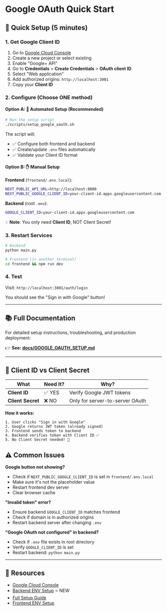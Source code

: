 # Google OAuth Quick Start

## 🚀 Quick Setup (5 minutes)

### 1. Get Google Client ID

1. Go to [Google Cloud Console](https://console.cloud.google.com/)
2. Create a new project or select existing
3. Enable "Google+ API"
4. Go to **Credentials** > **Create Credentials** > **OAuth client ID**
5. Select "Web application"
6. Add authorized origins: `http://localhost:3001`
7. Copy your **Client ID**

### 2. Configure (Choose ONE method)

#### Option A: 🤖 Automated Setup (Recommended)

```bash
# Run the setup script
./scripts/setup_google_oauth.sh
```

The script will:
- ✅ Configure both frontend and backend
- ✅ Create/update `.env` files automatically
- ✅ Validate your Client ID format

#### Option B: ✋ Manual Setup

**Frontend** (`frontend/.env.local`):
```bash
NEXT_PUBLIC_API_URL=http://localhost:8000
NEXT_PUBLIC_GOOGLE_CLIENT_ID=your-client-id.apps.googleusercontent.com
```

**Backend** (root `.env`):
```bash
GOOGLE_CLIENT_ID=your-client-id.apps.googleusercontent.com
```

💡 **Note**: You only need **Client ID**, NOT Client Secret!

### 3. Restart Services

```bash
# Backend
python main.py

# Frontend (in another terminal)
cd frontend && npm run dev
```

### 4. Test

Visit: `http://localhost:3001/auth/login`

You should see the "Sign in with Google" button!

---

## 📚 Full Documentation

For detailed setup instructions, troubleshooting, and production deployment:

👉 **See: [docs/GOOGLE_OAUTH_SETUP.md](docs/GOOGLE_OAUTH_SETUP.md)**

---

## 🔑 Client ID vs Client Secret

| What | Need It? | Why? |
|------|----------|------|
| **Client ID** | ✅ YES | Verify Google JWT tokens |
| **Client Secret** | ❌ NO | Only for server-to-server OAuth |

**How it works:**
```
1. User clicks "Sign in with Google"
2. Google returns JWT token (already signed)
3. Frontend sends token to backend
4. Backend verifies token with Client ID ✅
5. No Client Secret needed! 🎉
```

## ⚠️ Common Issues

**Google button not showing?**
- Check if `NEXT_PUBLIC_GOOGLE_CLIENT_ID` is set in `frontend/.env.local`
- Make sure it's not the placeholder value
- Restart frontend dev server
- Clear browser cache

**"Invalid token" error?**
- Ensure backend `GOOGLE_CLIENT_ID` matches frontend
- Check if domain is in authorized origins
- Restart backend server after changing `.env`

**"Google OAuth not configured" in backend?**
- Check if `.env` file exists in root directory
- Verify `GOOGLE_CLIENT_ID` is set
- Restart backend: `python main.py`

---

## 🔗 Resources

- [Google Cloud Console](https://console.cloud.google.com/)
- [Backend ENV Setup](BACKEND_ENV_SETUP.md) ⭐ NEW
- [Full Setup Guide](docs/GOOGLE_OAUTH_SETUP.md)
- [Frontend ENV Setup](frontend/ENV_SETUP.md)

